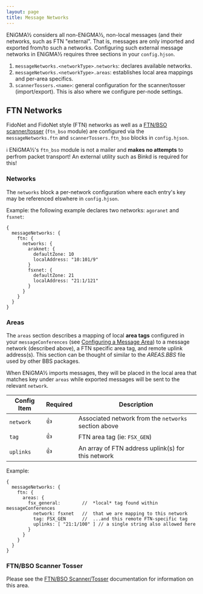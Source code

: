 ```yaml
---
layout: page
title: Message Networks
---
```

ENiGMA½ considers all non-ENiGMA½, non-local messages (and their networks, such as FTN "external". That is, messages are only imported and exported from/to such a networks. Configuring such external message networks in ENiGMA½ requires three sections in your `config.hjson`.

1. `messageNetworks.<networkType>.networks`: declares available networks.
2. `messageNetworks.<networkType>.areas`: establishes local area mappings and per-area specifics.
3. `scannerTossers.<name>`: general configuration for the scanner/tosser (import/export). This is also where we configure per-node settings.

## FTN Networks 
FidoNet and FidoNet style (FTN) networks as well as a [FTN/BSO scanner/tosser](bso-import-export.md) (`ftn_bso` module) are configured via the `messageNetworks.ftn` and `scannerTossers.ftn_bso` blocks in `config.hjson`.

:information_source: ENiGMA½'s `ftn_bso` module is not a mailer and **makes no attempts** to perfrom packet transport! An external utility such as Binkd is required for this!

### Networks
The `networks` block a per-network configuration where each entry's key may be referenced elswhere in `config.hjson`.

Example: the following example declares two networks: `agoranet` and `fsxnet`:
```hjson
{
  messageNetworks: {
    ftn: {
      networks: {
        araknet: {
          defaultZone: 10
          localAddress: "10:101/9"
        }
        fsxnet: {
          defaultZone: 21
          localAddress: "21:1/121"
        }
      }
    }
  }
}
```

### Areas
The `areas` section describes a mapping of local **area tags** configured in your `messageConferences` (see [Configuring a Message Area](configuring-a-message-area.md)) to a message network (described above), a FTN specific area tag, and remote uplink address(s). This section can be thought of similar to the *AREAS.BBS* file used by other BBS packages. 

When ENiGMA½ imports messages, they will be placed in the local area that matches key under `areas` while exported messages will be sent to the relevant `network`.

| Config Item | Required | Description                                              |
|-------------|----------|----------------------------------------------------------|
| `network`   | :+1:     | Associated network from the `networks` section above |    
| `tag`       | :+1:     | FTN area tag (ie: `FSX_GEN`) |
| `uplinks`   | :+1:     | An array of FTN address uplink(s) for this network |

Example:
```hjson
{
  messageNetworks: {
    ftn: {
      areas: {
        fsx_general:        //  *local* tag found within messageConferences
          network: fsxnet   //  that we are mapping to this network
          tag: FSX_GEN      //  ...and this remote FTN-specific tag
          uplinks: [ "21:1/100" ] // a single string also allowed here
        }
      }
    }
  }
}
```

### FTN/BSO Scanner Tosser
Please see the [FTN/BSO Scanner/Tosser](bso-import-export.md) documentation for information on this area.
